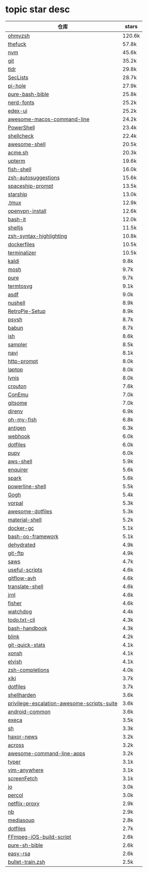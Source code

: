 # topic star desc 




|  仓库   | stars  | 
|-----|-------| 
|[ohmyzsh](https://github.com/ohmyzsh/ohmyzsh.git)|120.6k|
|[thefuck](https://github.com/nvbn/thefuck.git)|57.8k|
|[nvm](https://github.com/nvm-sh/nvm.git)|45.6k|
|[git](https://github.com/git/git.git)|35.2k|
|[tldr](https://github.com/tldr-pages/tldr.git)|29.8k|
|[SecLists](https://github.com/danielmiessler/SecLists.git)|28.7k|
|[pi-hole](https://github.com/pi-hole/pi-hole.git)|27.9k|
|[pure-bash-bible](https://github.com/dylanaraps/pure-bash-bible.git)|25.8k|
|[nerd-fonts](https://github.com/ryanoasis/nerd-fonts.git)|25.2k|
|[edex-ui](https://github.com/GitSquared/edex-ui.git)|25.2k|
|[awesome-macos-command-line](https://github.com/herrbischoff/awesome-macos-command-line.git)|24.2k|
|[PowerShell](https://github.com/PowerShell/PowerShell.git)|23.4k|
|[shellcheck](https://github.com/koalaman/shellcheck.git)|22.4k|
|[awesome-shell](https://github.com/alebcay/awesome-shell.git)|20.5k|
|[acme.sh](https://github.com/acmesh-official/acme.sh.git)|20.3k|
|[upterm](https://github.com/railsware/upterm.git)|19.6k|
|[fish-shell](https://github.com/fish-shell/fish-shell.git)|16.0k|
|[zsh-autosuggestions](https://github.com/zsh-users/zsh-autosuggestions.git)|15.6k|
|[spaceship-prompt](https://github.com/denysdovhan/spaceship-prompt.git)|13.5k|
|[starship](https://github.com/starship/starship.git)|13.0k|
|[.tmux](https://github.com/gpakosz/.tmux.git)|12.9k|
|[openvpn-install](https://github.com/Nyr/openvpn-install.git)|12.6k|
|[bash-it](https://github.com/Bash-it/bash-it.git)|12.0k|
|[shelljs](https://github.com/shelljs/shelljs.git)|11.5k|
|[zsh-syntax-highlighting](https://github.com/zsh-users/zsh-syntax-highlighting.git)|10.8k|
|[dockerfiles](https://github.com/jessfraz/dockerfiles.git)|10.5k|
|[terminalizer](https://github.com/faressoft/terminalizer.git)|10.5k|
|[kaldi](https://github.com/kaldi-asr/kaldi.git)|9.8k|
|[mosh](https://github.com/mobile-shell/mosh.git)|9.7k|
|[pure](https://github.com/sindresorhus/pure.git)|9.7k|
|[termtosvg](https://github.com/nbedos/termtosvg.git)|9.1k|
|[asdf](https://github.com/asdf-vm/asdf.git)|9.0k|
|[nushell](https://github.com/nushell/nushell.git)|8.9k|
|[RetroPie-Setup](https://github.com/RetroPie/RetroPie-Setup.git)|8.9k|
|[psysh](https://github.com/bobthecow/psysh.git)|8.7k|
|[babun](https://github.com/babun/babun.git)|8.7k|
|[ish](https://github.com/ish-app/ish.git)|8.6k|
|[sampler](https://github.com/sqshq/sampler.git)|8.5k|
|[navi](https://github.com/denisidoro/navi.git)|8.1k|
|[http-prompt](https://github.com/httpie/http-prompt.git)|8.0k|
|[laptop](https://github.com/thoughtbot/laptop.git)|8.0k|
|[lynis](https://github.com/CISOfy/lynis.git)|8.0k|
|[crouton](https://github.com/dnschneid/crouton.git)|7.6k|
|[ConEmu](https://github.com/Maximus5/ConEmu.git)|7.0k|
|[gitsome](https://github.com/donnemartin/gitsome.git)|7.0k|
|[direnv](https://github.com/direnv/direnv.git)|6.9k|
|[oh-my-fish](https://github.com/oh-my-fish/oh-my-fish.git)|6.8k|
|[antigen](https://github.com/zsh-users/antigen.git)|6.3k|
|[webhook](https://github.com/adnanh/webhook.git)|6.0k|
|[dotfiles](https://github.com/holman/dotfiles.git)|6.0k|
|[pupy](https://github.com/n1nj4sec/pupy.git)|6.0k|
|[aws-shell](https://github.com/awslabs/aws-shell.git)|5.9k|
|[enquirer](https://github.com/enquirer/enquirer.git)|5.6k|
|[spark](https://github.com/holman/spark.git)|5.6k|
|[powerline-shell](https://github.com/b-ryan/powerline-shell.git)|5.5k|
|[Gogh](https://github.com/Mayccoll/Gogh.git)|5.4k|
|[vorpal](https://github.com/dthree/vorpal.git)|5.3k|
|[awesome-dotfiles](https://github.com/webpro/awesome-dotfiles.git)|5.3k|
|[material-shell](https://github.com/material-shell/material-shell.git)|5.2k|
|[docker-gc](https://github.com/spotify/docker-gc.git)|5.1k|
|[bash-oo-framework](https://github.com/niieani/bash-oo-framework.git)|5.1k|
|[dehydrated](https://github.com/dehydrated-io/dehydrated.git)|4.9k|
|[git-ftp](https://github.com/git-ftp/git-ftp.git)|4.9k|
|[saws](https://github.com/donnemartin/saws.git)|4.7k|
|[useful-scripts](https://github.com/oldratlee/useful-scripts.git)|4.6k|
|[gitflow-avh](https://github.com/petervanderdoes/gitflow-avh.git)|4.6k|
|[translate-shell](https://github.com/soimort/translate-shell.git)|4.6k|
|[jrnl](https://github.com/jrnl-org/jrnl.git)|4.6k|
|[fisher](https://github.com/jorgebucaran/fisher.git)|4.6k|
|[watchdog](https://github.com/gorakhargosh/watchdog.git)|4.4k|
|[todo.txt-cli](https://github.com/todotxt/todo.txt-cli.git)|4.3k|
|[bash-handbook](https://github.com/denysdovhan/bash-handbook.git)|4.3k|
|[blink](https://github.com/blinksh/blink.git)|4.2k|
|[git-quick-stats](https://github.com/arzzen/git-quick-stats.git)|4.1k|
|[xonsh](https://github.com/xonsh/xonsh.git)|4.1k|
|[elvish](https://github.com/elves/elvish.git)|4.1k|
|[zsh-completions](https://github.com/zsh-users/zsh-completions.git)|4.0k|
|[xiki](https://github.com/trogdoro/xiki.git)|3.7k|
|[dotfiles](https://github.com/paulirish/dotfiles.git)|3.7k|
|[shellharden](https://github.com/anordal/shellharden.git)|3.6k|
|[privilege-escalation-awesome-scripts-suite](https://github.com/carlospolop/privilege-escalation-awesome-scripts-suite.git)|3.6k|
|[android-common](https://github.com/litesuits/android-common.git)|3.6k|
|[execa](https://github.com/sindresorhus/execa.git)|3.5k|
|[sh](https://github.com/mvdan/sh.git)|3.3k|
|[haxor-news](https://github.com/donnemartin/haxor-news.git)|3.2k|
|[across](https://github.com/teddysun/across.git)|3.2k|
|[awesome-command-line-apps](https://github.com/herrbischoff/awesome-command-line-apps.git)|3.2k|
|[typer](https://github.com/tiangolo/typer.git)|3.1k|
|[vim-anywhere](https://github.com/cknadler/vim-anywhere.git)|3.1k|
|[screenFetch](https://github.com/KittyKatt/screenFetch.git)|3.1k|
|[jo](https://github.com/jpmens/jo.git)|3.0k|
|[percol](https://github.com/mooz/percol.git)|3.0k|
|[netflix-proxy](https://github.com/ab77/netflix-proxy.git)|2.9k|
|[nb](https://github.com/xwmx/nb.git)|2.9k|
|[mediasoup](https://github.com/versatica/mediasoup.git)|2.8k|
|[dotfiles](https://github.com/jessfraz/dotfiles.git)|2.7k|
|[FFmpeg-iOS-build-script](https://github.com/kewlbear/FFmpeg-iOS-build-script.git)|2.6k|
|[pure-sh-bible](https://github.com/dylanaraps/pure-sh-bible.git)|2.6k|
|[easy-rsa](https://github.com/OpenVPN/easy-rsa.git)|2.6k|
|[bullet-train.zsh](https://github.com/caiogondim/bullet-train.zsh.git)|2.5k|
